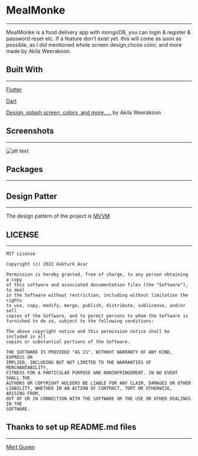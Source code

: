 # MealMonke

---

MealMonke is a food delivery app with mongoDB, you can login & register & password reset etc. If a feature don't exist yet. this will come as soon as possible, as I did mentioned whole screen design,chose color, and more made by Akila Weerakoon.

## Built With

---

[Flutter](https://flutter.dev/)

[Dart](https://dart.dev/)

[Design, splash screen, colors, and more.....](https://www.xdguru.com/food-delivery-ios-xd-app-template/) by Akila Weerakoon

## Screenshots

---

![alt text](https://github.com/skyturkish/MealMonke/blob/main/gifversion1.gif)

## Packages

---

## Design Patter

---

The design pattern of the project is [MVVM](https://en.wikipedia.org/wiki/Model%E2%80%93view%E2%80%93viewmodel)

## LICENSE

---

```
MIT License

Copyright (c) 2022 Gokturk Acar

Permission is hereby granted, free of charge, to any person obtaining a copy
of this software and associated documentation files (the "Software"), to deal
in the Software without restriction, including without limitation the rights
to use, copy, modify, merge, publish, distribute, sublicense, and/or sell
copies of the Software, and to permit persons to whom the Software is
furnished to do so, subject to the following conditions:

The above copyright notice and this permission notice shall be included in all
copies or substantial portions of the Software.

THE SOFTWARE IS PROVIDED "AS IS", WITHOUT WARRANTY OF ANY KIND, EXPRESS OR
IMPLIED, INCLUDING BUT NOT LIMITED TO THE WARRANTIES OF MERCHANTABILITY,
FITNESS FOR A PARTICULAR PURPOSE AND NONINFRINGEMENT. IN NO EVENT SHALL THE
AUTHORS OR COPYRIGHT HOLDERS BE LIABLE FOR ANY CLAIM, DAMAGES OR OTHER
LIABILITY, WHETHER IN AN ACTION OF CONTRACT, TORT OR OTHERWISE, ARISING FROM,
OUT OF OR IN CONNECTION WITH THE SOFTWARE OR THE USE OR OTHER DEALINGS IN THE
SOFTWARE.
```

## Thanks to set up README.md files

---

[Mert Guven](https://github.com/mertguven)
